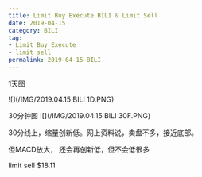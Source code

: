 ```yaml
---
title: Limit Buy Execute BILI & Limit Sell
date: 2019-04-15
category: BILI
tag:
- Limit Buy Execute
- limit sell
permalink: 2019-04-15-BILI
---
```

1天图

![](/IMG/2019.04.15 BILI 1D.PNG)

30分钟图
![](/IMG/2019.04.15 BILI 30F.PNG)

30分线上，缩量创新低。网上资料说，卖盘不多，接近底部。

但MACD放大， 还会再创新低，但不会低很多

limit sell $\$$18.11
